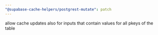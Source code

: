 ```yaml
---
"@supabase-cache-helpers/postgrest-mutate": patch
---
```


allow cache updates also for inputs that contain values for all pkeys of the table
